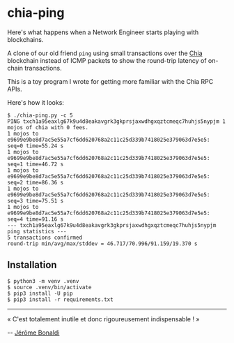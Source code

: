 # chia-ping

Here's what happens when a Network Engineer starts playing with blockchains.

A clone of our old friend `ping` using small transactions over the [Chia](https://www.chia.net/) blockchain instead of ICMP packets to show the round-trip latency of on-chain transactions.

This is a toy program I wrote for getting more familiar with the Chia RPC APIs.

Here's how it looks:

```console
$ ./chia-ping.py -c 5
PING txch1a95eaxlg67k9u4d8eakavgrk3gkprsjaxwdhgxqztcmeqc7huhjs5nypjm 1 mojos of chia with 0 fees.
1 mojos to e9699e9be8d7ac5e55a7cf6dd620768a2c11c25d339b7418025e379063d7e5e5: seq=0 time=55.24 s
1 mojos to e9699e9be8d7ac5e55a7cf6dd620768a2c11c25d339b7418025e379063d7e5e5: seq=1 time=46.72 s
1 mojos to e9699e9be8d7ac5e55a7cf6dd620768a2c11c25d339b7418025e379063d7e5e5: seq=2 time=86.36 s
1 mojos to e9699e9be8d7ac5e55a7cf6dd620768a2c11c25d339b7418025e379063d7e5e5: seq=3 time=75.51 s
1 mojos to e9699e9be8d7ac5e55a7cf6dd620768a2c11c25d339b7418025e379063d7e5e5: seq=4 time=91.16 s
--- txch1a95eaxlg67k9u4d8eakavgrk3gkprsjaxwdhgxqztcmeqc7huhjs5nypjm ping statistics ---
5 transactions confirmed
round-trip min/avg/max/stddev = 46.717/70.996/91.159/19.370 s
```

## Installation

```console
$ python3 -m venv .venv
$ source .venv/bin/activate
$ pip3 install -U pip
$ pip3 install -r requirements.txt
```

---
« C'est totalement inutile et donc rigoureusement indispensable ! »

-- [Jérôme Bonaldi](https://fr.wikipedia.org/wiki/J%C3%A9r%C3%B4me_Bonaldi)
